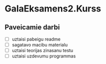 # GalaEksamens2.Kurss
## Paveicamie darbi
- [ ] uztaisi pabeigu readme
- [ ] sagatavo macibu  materialu
- [ ] uztaisi teorijas zinasanu testu 
- [ ] uztaisi uzdevumu programmas 
